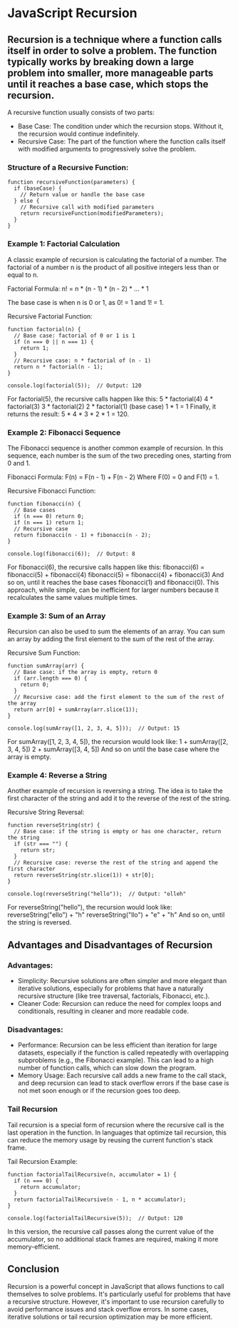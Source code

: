 # JavaScript Recursion
## Recursion is a technique where a function calls itself in order to solve a problem. The function typically works by breaking down a large problem into smaller, more manageable parts until it reaches a base case, which stops the recursion.

A recursive function usually consists of two parts:
 - Base Case: The condition under which the recursion stops. Without it, the recursion would continue indefinitely.
 - Recursive Case: The part of the function where the function calls itself with modified arguments to progressively solve the problem.
   
### Structure of a Recursive Function:
```
function recursiveFunction(parameters) {
  if (baseCase) {
    // Return value or handle the base case
  } else {
    // Recursive call with modified parameters
    return recursiveFunction(modifiedParameters);
  }
}
```
### Example 1: Factorial Calculation
A classic example of recursion is calculating the factorial of a number. The factorial of a number n is the product of all positive integers less than or equal to n.

Factorial Formula:
n! = n * (n - 1) * (n - 2) * ... * 1

The base case is when n is 0 or 1, as 0! = 1 and 1! = 1.

Recursive Factorial Function:
```
function factorial(n) {
  // Base case: factorial of 0 or 1 is 1
  if (n === 0 || n === 1) {
    return 1;
  }
  // Recursive case: n * factorial of (n - 1)
  return n * factorial(n - 1);
}

console.log(factorial(5));  // Output: 120
```
For factorial(5), the recursive calls happen like this:
5 * factorial(4)
4 * factorial(3)
3 * factorial(2)
2 * factorial(1) (base case)
1 * 1 = 1
Finally, it returns the result: 5 * 4 * 3 * 2 * 1 = 120.

### Example 2: Fibonacci Sequence
The Fibonacci sequence is another common example of recursion. In this sequence, each number is the sum of the two preceding ones, starting from 0 and 1.

Fibonacci Formula:
F(n) = F(n - 1) + F(n - 2)
Where F(0) = 0 and F(1) = 1.

Recursive Fibonacci Function:
```
function fibonacci(n) {
  // Base cases
  if (n === 0) return 0;
  if (n === 1) return 1;
  // Recursive case
  return fibonacci(n - 1) + fibonacci(n - 2);
}

console.log(fibonacci(6));  // Output: 8
```
For fibonacci(6), the recursive calls happen like this:
fibonacci(6) = fibonacci(5) + fibonacci(4)
fibonacci(5) = fibonacci(4) + fibonacci(3)
And so on, until it reaches the base cases fibonacci(1) and fibonacci(0).
This approach, while simple, can be inefficient for larger numbers because it recalculates the same values multiple times.

### Example 3: Sum of an Array
Recursion can also be used to sum the elements of an array. You can sum an array by adding the first element to the sum of the rest of the array.

Recursive Sum Function:
```
function sumArray(arr) {
  // Base case: if the array is empty, return 0
  if (arr.length === 0) {
    return 0;
  }
  // Recursive case: add the first element to the sum of the rest of the array
  return arr[0] + sumArray(arr.slice(1));
}

console.log(sumArray([1, 2, 3, 4, 5]));  // Output: 15
```
For sumArray([1, 2, 3, 4, 5]), the recursion would look like:
1 + sumArray([2, 3, 4, 5])
2 + sumArray([3, 4, 5])
And so on until the base case where the array is empty.

### Example 4: Reverse a String
Another example of recursion is reversing a string. The idea is to take the first character of the string and add it to the reverse of the rest of the string.

Recursive String Reversal:
```
function reverseString(str) {
  // Base case: if the string is empty or has one character, return the string
  if (str === "") {
    return str;
  }
  // Recursive case: reverse the rest of the string and append the first character
  return reverseString(str.slice(1)) + str[0];
}

console.log(reverseString("hello"));  // Output: "olleh"
```
For reverseString("hello"), the recursion would look like:
reverseString("ello") + "h"
reverseString("llo") + "e" + "h"
And so on, until the string is reversed.

## Advantages and Disadvantages of Recursion
### Advantages:
 - Simplicity: Recursive solutions are often simpler and more elegant than iterative solutions, especially for problems that have a naturally recursive structure (like tree traversal, factorials, Fibonacci, etc.).
 - Cleaner Code: Recursion can reduce the need for complex loops and conditionals, resulting in cleaner and more readable code.
### Disadvantages:
 - Performance: Recursion can be less efficient than iteration for large datasets, especially if the function is called repeatedly with overlapping subproblems (e.g., the Fibonacci example). This can lead to a high number of function calls, which can slow down the program.
 - Memory Usage: Each recursive call adds a new frame to the call stack, and deep recursion can lead to stack overflow errors if the base case is not met soon enough or if the recursion goes too deep.

### Tail Recursion
Tail recursion is a special form of recursion where the recursive call is the last operation in the function. In languages that optimize tail recursion, this can reduce the memory usage by reusing the current function's stack frame.

Tail Recursion Example:
```
function factorialTailRecursive(n, accumulator = 1) {
  if (n === 0) {
    return accumulator;
  }
  return factorialTailRecursive(n - 1, n * accumulator);
}

console.log(factorialTailRecursive(5));  // Output: 120
```
In this version, the recursive call passes along the current value of the accumulator, so no additional stack frames are required, making it more memory-efficient.

## Conclusion
Recursion is a powerful concept in JavaScript that allows functions to call themselves to solve problems. It's particularly useful for problems that have a recursive structure. However, it's important to use recursion carefully to avoid performance issues and stack overflow errors. In some cases, iterative solutions or tail recursion optimization may be more efficient.

